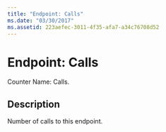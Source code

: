 ```yaml
---
title: "Endpoint: Calls"
ms.date: "03/30/2017"
ms.assetid: 223aefec-3011-4f35-afa7-a34c76708d52
---
```

# Endpoint: Calls

Counter Name: Calls.  
  
## Description  

 Number of calls to this endpoint.
